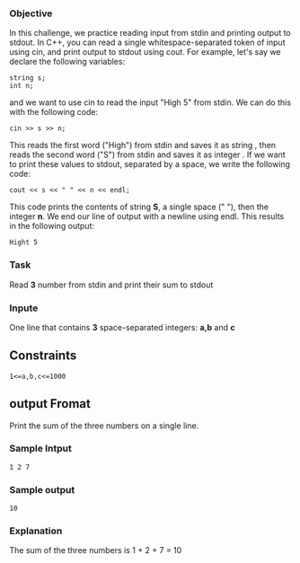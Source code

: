 ### Objective
In this challenge, we practice reading input from stdin and printing output to stdout.
In C++, you can read a single whitespace-separated token of input using cin, and print output to stdout using cout. For example, let's say we declare the following variables:
```
string s;
int n;
```
and we want to use cin to read the input "High 5" from stdin. We can do this with the following code:
```
cin >> s >> n;
```
This reads the first word ("High") from stdin and saves it as string , then reads the second word ("S") from stdin and saves it as integer . If we want to print these values to stdout, separated by a space, we write the following code:
```
cout << s << " " << n << endl;
```
This code prints the contents of string **S**, a single space (" "), then the integer **n**. We end our line of output with a newline using endl. This results in the following output:
```
Hight 5
```
### Task
Read **3** number from stdin and print their sum to stdout
### Inpute
One line that contains **3** space-separated integers:
**a,b** and **c**
## Constraints
```
1<=a,b,c<=1000
```
## output Fromat
Print the sum of the three numbers on a single line.
### Sample Intput
```
1 2 7
```
### Sample output
```
10
```
### Explanation

The sum of the three numbers is
1 + 2 + 7 = 10
